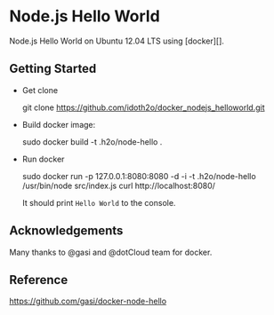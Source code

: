 # Node.js Hello World

Node.js Hello World on Ubuntu 12.04 LTS using [docker][].


## Getting Started

-   Get clone

	git clone https://github.com/idoth2o/docker_nodejs_helloworld.git

-   Build docker image:

	sudo docker build -t .h2o/node-hello .

-   Run docker

	sudo docker run -p 127.0.0.1:8080:8080 -d -i -t .h2o/node-hello /usr/bin/node src/index.js
	curl http://localhost:8080/

    It should print `Hello World` to the console.

## Acknowledgements

Many thanks to @gasi and @dotCloud team for docker.


## Reference

https://github.com/gasi/docker-node-hello
	
